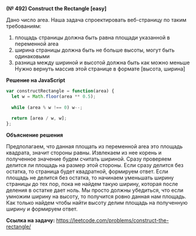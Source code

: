 **(№ 492) Construct the Rectangle [easy]**

Дано число area. Наша задача спроектировать веб-страницу по таким требованиям:
1. площадь страницы должна быть равна площади указанной в переменной area
2. ширина страницы должна быть не больше высоты, могут быть одинаковыми
3. разница между шириной и высотой должна быть как можно меньше  
Нужно вернуть массив этой странице в формате [высота, ширина]

**Решение на JavaScript**

```javascript
var constructRectangle = function(area) {
  let w = Math.floor(area ** 0.5);
  
  while (area % w !== 0) w--;
  
  return [area / w, w];
};
```

**Объяснение решения**

Предполагаем, что данная площать из переменной area это площадь квадрата, значит стороны равны. Извлекаем из нее корень и полученное значение будем считать шириной. Сразу проверяем делится ли площадь на размер этой стороны. Если сразу делится без остатка, то страница будет квадратной, формируем ответ. Если площадь не делится без остатка, то начинаем уменьшать ширину страницы до тех пор, пока не найдем такую ширину, которая после деления в остатке дает ноль. Мы просто должны убедиться, что если умножим ширину на высоту, то получится ровно данная нам площадь. Как только найдем чтобы найти высоту делим площадь на полученную ширину и формируем ответ.

**Ссылка на задачу:** https://leetcode.com/problems/construct-the-rectangle/